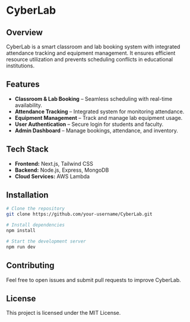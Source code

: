 # CyberLab

## Overview
CyberLab is a smart classroom and lab booking system with integrated attendance tracking and equipment management. It ensures efficient resource utilization and prevents scheduling conflicts in educational institutions.

## Features
- **Classroom & Lab Booking** – Seamless scheduling with real-time availability.
- **Attendance Tracking** – Integrated system for monitoring attendance.
- **Equipment Management** – Track and manage lab equipment usage.
- **User Authentication** – Secure login for students and faculty.
- **Admin Dashboard** – Manage bookings, attendance, and inventory.

## Tech Stack
- **Frontend:** Next.js, Tailwind CSS
- **Backend:** Node.js, Express, MongoDB
- **Cloud Services:** AWS Lambda

## Installation
```sh
# Clone the repository
git clone https://github.com/your-username/CyberLab.git

# Install dependencies
npm install

# Start the development server
npm run dev
```

## Contributing
Feel free to open issues and submit pull requests to improve CyberLab.

## License
This project is licensed under the MIT License.
